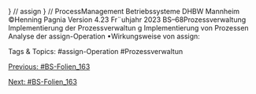 } // assign
} // ProcessManagement
Betriebssysteme DHBW Mannheim ©Henning Pagnia Version 4.23 Fr¨uhjahr 2023 BS–68Prozessverwaltung Implementierung der Prozessverwaltun g Implementierung von Prozessen
Analyse der assign-Operation
•Wirkungsweise von assign:

   Tags & Topics:
   #assign-Operation
   #Prozessverwaltun

[Previous: #BS-Folien_163](BS-Folien_163.md)

[Next: #BS-Folien_163](BS-Folien_163.md)